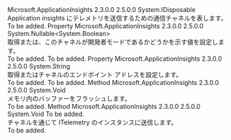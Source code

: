 <Type Name="ITelemetryChannel" FullName="Microsoft.ApplicationInsights.Channel.ITelemetryChannel">
  <TypeSignature Language="C#" Value="public interface ITelemetryChannel : IDisposable" />
  <TypeSignature Language="ILAsm" Value=".class public interface auto ansi abstract ITelemetryChannel implements class System.IDisposable" />
  <TypeSignature Language="DocId" Value="T:Microsoft.ApplicationInsights.Channel.ITelemetryChannel" />
  <TypeSignature Language="VB.NET" Value="Public Interface ITelemetryChannel&#xA;Implements IDisposable" />
  <TypeSignature Language="F#" Value="type ITelemetryChannel = interface&#xA;    interface IDisposable" />
  <AssemblyInfo>
    <AssemblyName>Microsoft.ApplicationInsights</AssemblyName>
    <AssemblyVersion>2.3.0.0</AssemblyVersion>
    <AssemblyVersion>2.5.0.0</AssemblyVersion>
  </AssemblyInfo>
  <Interfaces>
    <Interface>
      <InterfaceName>System.IDisposable</InterfaceName>
    </Interface>
  </Interfaces>
  <Docs>
    <summary>
            Application insights にテレメトリを送信するための通信チャネルを表します。
            </summary>
    <remarks>To be added.</remarks>
  </Docs>
  <Members>
    <Member MemberName="DeveloperMode">
      <MemberSignature Language="C#" Value="public Nullable&lt;bool&gt; DeveloperMode { get; set; }" />
      <MemberSignature Language="ILAsm" Value=".property instance valuetype System.Nullable`1&lt;bool&gt; DeveloperMode" />
      <MemberSignature Language="DocId" Value="P:Microsoft.ApplicationInsights.Channel.ITelemetryChannel.DeveloperMode" />
      <MemberSignature Language="VB.NET" Value="Public Property DeveloperMode As Nullable(Of Boolean)" />
      <MemberSignature Language="F#" Value="member this.DeveloperMode : Nullable&lt;bool&gt; with get, set" Usage="Microsoft.ApplicationInsights.Channel.ITelemetryChannel.DeveloperMode" />
      <MemberType>Property</MemberType>
      <AssemblyInfo>
        <AssemblyName>Microsoft.ApplicationInsights</AssemblyName>
        <AssemblyVersion>2.3.0.0</AssemblyVersion>
        <AssemblyVersion>2.5.0.0</AssemblyVersion>
      </AssemblyInfo>
      <ReturnValue>
        <ReturnType>System.Nullable&lt;System.Boolean&gt;</ReturnType>
      </ReturnValue>
      <Docs>
        <summary>
            取得または、このチャネルが開発者モードであるかどうかを示す値を設定します。
            </summary>
        <value>To be added.</value>
        <remarks>To be added.</remarks>
      </Docs>
    </Member>
    <Member MemberName="EndpointAddress">
      <MemberSignature Language="C#" Value="public string EndpointAddress { get; set; }" />
      <MemberSignature Language="ILAsm" Value=".property instance string EndpointAddress" />
      <MemberSignature Language="DocId" Value="P:Microsoft.ApplicationInsights.Channel.ITelemetryChannel.EndpointAddress" />
      <MemberSignature Language="VB.NET" Value="Public Property EndpointAddress As String" />
      <MemberSignature Language="F#" Value="member this.EndpointAddress : string with get, set" Usage="Microsoft.ApplicationInsights.Channel.ITelemetryChannel.EndpointAddress" />
      <MemberType>Property</MemberType>
      <AssemblyInfo>
        <AssemblyName>Microsoft.ApplicationInsights</AssemblyName>
        <AssemblyVersion>2.3.0.0</AssemblyVersion>
        <AssemblyVersion>2.5.0.0</AssemblyVersion>
      </AssemblyInfo>
      <ReturnValue>
        <ReturnType>System.String</ReturnType>
      </ReturnValue>
      <Docs>
        <summary>
            取得またはチャネルのエンドポイント アドレスを設定します。
            </summary>
        <value>To be added.</value>
        <remarks>To be added.</remarks>
      </Docs>
    </Member>
    <Member MemberName="Flush">
      <MemberSignature Language="C#" Value="public void Flush ();" />
      <MemberSignature Language="ILAsm" Value=".method public hidebysig newslot virtual instance void Flush() cil managed" />
      <MemberSignature Language="DocId" Value="M:Microsoft.ApplicationInsights.Channel.ITelemetryChannel.Flush" />
      <MemberSignature Language="VB.NET" Value="Public Sub Flush ()" />
      <MemberSignature Language="F#" Value="abstract member Flush : unit -&gt; unit" Usage="iTelemetryChannel.Flush " />
      <MemberType>Method</MemberType>
      <AssemblyInfo>
        <AssemblyName>Microsoft.ApplicationInsights</AssemblyName>
        <AssemblyVersion>2.3.0.0</AssemblyVersion>
        <AssemblyVersion>2.5.0.0</AssemblyVersion>
      </AssemblyInfo>
      <ReturnValue>
        <ReturnType>System.Void</ReturnType>
      </ReturnValue>
      <Parameters />
      <Docs>
        <summary>
            メモリ内のバッファーをフラッシュします。
            </summary>
        <remarks>To be added.</remarks>
      </Docs>
    </Member>
    <Member MemberName="Send">
      <MemberSignature Language="C#" Value="public void Send (Microsoft.ApplicationInsights.Channel.ITelemetry item);" />
      <MemberSignature Language="ILAsm" Value=".method public hidebysig newslot virtual instance void Send(class Microsoft.ApplicationInsights.Channel.ITelemetry item) cil managed" />
      <MemberSignature Language="DocId" Value="M:Microsoft.ApplicationInsights.Channel.ITelemetryChannel.Send(Microsoft.ApplicationInsights.Channel.ITelemetry)" />
      <MemberSignature Language="VB.NET" Value="Public Sub Send (item As ITelemetry)" />
      <MemberSignature Language="F#" Value="abstract member Send : Microsoft.ApplicationInsights.Channel.ITelemetry -&gt; unit" Usage="iTelemetryChannel.Send item" />
      <MemberType>Method</MemberType>
      <AssemblyInfo>
        <AssemblyName>Microsoft.ApplicationInsights</AssemblyName>
        <AssemblyVersion>2.3.0.0</AssemblyVersion>
        <AssemblyVersion>2.5.0.0</AssemblyVersion>
      </AssemblyInfo>
      <ReturnValue>
        <ReturnType>System.Void</ReturnType>
      </ReturnValue>
      <Parameters>
        <Parameter Name="item" Type="Microsoft.ApplicationInsights.Channel.ITelemetry" />
      </Parameters>
      <Docs>
        <param name="item">To be added.</param>
        <summary>
            チャネルを通じて ITelemetry のインスタンスに送信します。
            </summary>
        <remarks>To be added.</remarks>
      </Docs>
    </Member>
  </Members>
</Type>